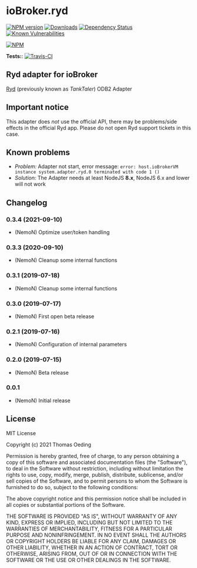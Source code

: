 # ioBroker.ryd

[![NPM version](http://img.shields.io/npm/v/iobroker.ryd.svg)](https://www.npmjs.com/package/iobroker.ryd)
[![Downloads](https://img.shields.io/npm/dm/iobroker.ryd.svg)](https://www.npmjs.com/package/iobroker.ryd)
[![Dependency Status](https://img.shields.io/david/NemoN/iobroker.ryd.svg)](https://david-dm.org/NemoN/iobroker.ryd)
[![Known Vulnerabilities](https://snyk.io/test/github/NemoN/ioBroker.ryd/badge.svg)](https://snyk.io/test/github/NemoN/ioBroker.ryd)

[![NPM](https://nodei.co/npm/iobroker.ryd.png?downloads=true)](https://nodei.co/npm/iobroker.ryd/)

**Tests:**: [![Travis-CI](http://img.shields.io/travis/NemoN/ioBroker.ryd/master.svg)](https://travis-ci.org/NemoN/ioBroker.ryd)

## Ryd adapter for ioBroker

[Ryd](https://de.ryd.one/) (previously known as *TankTaler*) ODB2 Adapter

## Important notice

This adapter does *not* use the official API, there may be problems/side effects in the official Ryd app. Please do not open Ryd support tickets in this case.

## Known problems
* *Problem:* Adapter not start, error message: `error: host.ioBrokerVM instance system.adapter.ryd.0 terminated with code 1 ()`
* *Solution:* The Adapter needs at least NodeJS **8.x**, NodeJS 6.x and lower will not work

## Changelog

### 0.3.4 (2021-09-10)
* (NemoN) Optimize user/token handling

### 0.3.3 (2020-09-10)
* (NemoN) Cleanup some internal functions

### 0.3.1 (2019-07-18)
* (NemoN) Cleanup some internal functions

### 0.3.0 (2019-07-17)
* (NemoN) First open beta release

### 0.2.1 (2019-07-16)
* (NemoN) Configuration of internal parameters

### 0.2.0 (2019-07-15)
* (NemoN) Beta release

### 0.0.1
* (NemoN) Initial release

## License
MIT License

Copyright (c) 2021 Thomas Oeding

Permission is hereby granted, free of charge, to any person obtaining a copy
of this software and associated documentation files (the "Software"), to deal
in the Software without restriction, including without limitation the rights
to use, copy, modify, merge, publish, distribute, sublicense, and/or sell
copies of the Software, and to permit persons to whom the Software is
furnished to do so, subject to the following conditions:

The above copyright notice and this permission notice shall be included in all
copies or substantial portions of the Software.

THE SOFTWARE IS PROVIDED "AS IS", WITHOUT WARRANTY OF ANY KIND, EXPRESS OR
IMPLIED, INCLUDING BUT NOT LIMITED TO THE WARRANTIES OF MERCHANTABILITY,
FITNESS FOR A PARTICULAR PURPOSE AND NONINFRINGEMENT. IN NO EVENT SHALL THE
AUTHORS OR COPYRIGHT HOLDERS BE LIABLE FOR ANY CLAIM, DAMAGES OR OTHER
LIABILITY, WHETHER IN AN ACTION OF CONTRACT, TORT OR OTHERWISE, ARISING FROM,
OUT OF OR IN CONNECTION WITH THE SOFTWARE OR THE USE OR OTHER DEALINGS IN THE
SOFTWARE.
